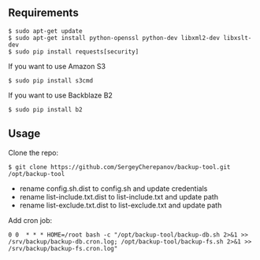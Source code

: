 ## Requirements

```
$ sudo apt-get update
$ sudo apt-get install python-openssl python-dev libxml2-dev libxslt-dev
$ sudo pip install requests[security]
```

If you want to use Amazon S3  
```
$ sudo pip install s3cmd
```

If you want to use Backblaze B2  
```
$ sudo pip install b2
```

## Usage

Clone the repo:

```
$ git clone https://github.com/SergeyCherepanov/backup-tool.git /opt/backup-tool
```

* rename config.sh.dist to config.sh and update credentials  
* rename list-include.txt.dist to list-include.txt and update path  
* rename list-exclude.txt.dist to list-exclude.txt and update path  

Add cron job:

```
0 0  * * * HOME=/root bash -c "/opt/backup-tool/backup-db.sh 2>&1 >> /srv/backup/backup-db.cron.log; /opt/backup-tool/backup-fs.sh 2>&1 >> /srv/backup/backup-fs.cron.log"
```
